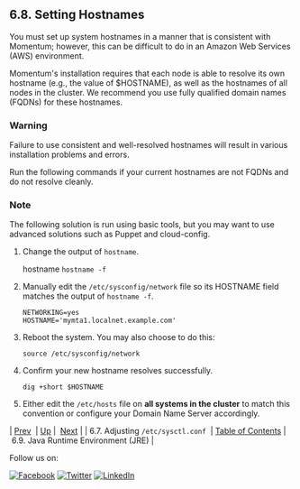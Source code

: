 ## 6.8. Setting Hostnames

<a class="indexterm" name="idp417632"></a>

You must set up system hostnames in a manner that is consistent with Momentum; however, this can be difficult to do in an Amazon Web Services (AWS) environment.

Momentum's installation requires that each node is able to resolve its own hostname (e.g., the value of $HOSTNAME), as well as the hostnames of all nodes in the cluster. We recommend you use fully qualified domain names (FQDNs) for these hostnames.

### Warning

Failure to use consistent and well-resolved hostnames will result in various installation problems and errors.

Run the following commands if your current hostnames are not FQDNs and do not resolve cleanly.

### Note

The following solution is run using basic tools, but you may want to use advanced solutions such as Puppet and cloud-config.

1.  Change the output of `hostname`.

    hostname `hostname -f`
2.  Manually edit the `/etc/sysconfig/network` file so its HOSTNAME field matches the output of `hostname -f`.

    ```
    NETWORKING=yes
    HOSTNAME='mymta1.localnet.example.com'
    ```

3.  Reboot the system. You may also choose to do this:

    `source /etc/sysconfig/network`
4.  Confirm your new hostname resolves successfully.

    `dig +short $HOSTNAME`
5.  Either edit the `/etc/hosts` file on **all systems in the cluster**                        to match this convention or configure your Domain Name Server accordingly.

| [Prev](byb.sysctl.conf.php)  | [Up](before_you_begin.php) |  [Next](byb.jre.php) |
| 6.7. Adjusting `/etc/sysctl.conf`  | [Table of Contents](index.php) |  6.9. Java Runtime Environment (JRE) |

Follow us on:

[![Facebook](https://support.messagesystems.com/images/icon-facebook.png)](http://www.facebook.com/messagesystems) [![Twitter](https://support.messagesystems.com/images/icon-twitter.png)](http://twitter.com/#!/MessageSystems) [![LinkedIn](https://support.messagesystems.com/images/icon-linkedin.png)](http://www.linkedin.com/company/message-systems)